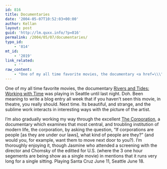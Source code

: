 ```yaml
---
id: 816
title: Documentaries
date: '2004-05-07T10:52:03+00:00'
author: Kellan
layout: post
guid: 'http://lm.quxx.info/?p=816'
permalink: /2004/05/07/documentaries/
typo_id:
    - '814'
mt_id:
    - '2019'
link_related:
    - ''
raw_content:
    - "One of my all time favorite movies, the documentary <a href=\\\"http://www.imdb.com/title/tt0307385/\\\">Rivers and Tides: Working with Time</a> was playing in Seattle until last night.  Doh.  Been meaning to write a blog entry all week that if you haven\\'t seen this movie, in theatre, you really should.  Next time.  Its beautiful, and strange, and the sublime work interacts in interesting ways with the picture of the artist.\n\nI\\'m also gradually working my way through the excellent <a href=\\\"http://www.thecorporation.tv/\\\">The Corporation</a>, a documentary which examines that most central, and troubling institution of modern life, the corporation, by asking the question, \\\"If corporations are people [as they are under our laws], what kind of people are they?\\\" (and would you, for example, want them to move next door to you?).  I\\'m thoroughly enjoying it, though Jasmine who attended a screening with the director and Chomsky of the editted for U.S. (where the 3 one hour segements are being show as a single movie)  in  mentions that it runs very long for a single sitting.  Playing Santa Cruz June 11, Seattle June 18."
---
```


One of my all time favorite movies, the documentary [Rivers and Tides: Working with Time](http://www.imdb.com/title/tt0307385/) was playing in Seattle until last night. Doh. Been meaning to write a blog entry all week that if you haven’t seen this movie, in theatre, you really should. Next time. Its beautiful, and strange, and the sublime work interacts in interesting ways with the picture of the artist.

I’m also gradually working my way through the excellent [The Corporation](http://www.thecorporation.tv/), a documentary which examines that most central, and troubling institution of modern life, the corporation, by asking the question, “If corporations are people [as they are under our laws], what kind of people are they?” (and would you, for example, want them to move next door to you?). I’m thoroughly enjoying it, though Jasmine who attended a screening with the director and Chomsky of the editted for U.S. (where the 3 one hour segements are being show as a single movie) in mentions that it runs very long for a single sitting. Playing Santa Cruz June 11, Seattle June 18.